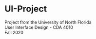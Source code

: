 # UI-Project
Project from the University of North Florida
<br />
User Interface Design - CDA 4010
<br />
Fall 2020
